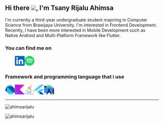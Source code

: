 ## Hi there <img src="https://media.giphy.com/media/hvRJCLFzcasrR4ia7z/giphy.gif" width="25px">, I'm Tsany Rijalu Ahimsa
I'm currently a third-year undergraduate student majoring in Computer Science from Brawijaya University. I'm interested in Frontend Development. Recently, I have been more interested in Mobile Development such as Native Android and Multi-Platform Framework like Flutter.

### You can find me on
<p align="left">
  <a href="https://github.com/ahimsarijalu" title="My Github Profile">
    <img align="left" alt="My Github Profile" height="32" width="32" src="assets/github.png">
  </a>
  <a href="https://www.linkedin.com/in/ahimsarijalu" title="My Linkedinr">
    <img align="left" alt="My Linkedin" height="32" width="32" src="assets/linkedin.svg">
  </a>
  <a href="https://open.spotify.com/user/mantapbre?si=d1479bb109b44b05" title="My Spotify">
    <img  alt="My Spotify" height="32" width="32" src="assets/spotify.svg">
  </a>
<p/>

### Framework and programming language that i use 
<p align="left">
  <a href="https://dart.dev/" title="Dart">
    <img align="left" alt="Dart" height="32" width="32" src="assets/dart.svg">
  </a>
  <a href="https://kotlinlang.org/" title="Kotlin">
    <img align="left" alt="Kotlin" height="32" width="32" src="assets/kotlin.svg">
  </a>
  <a href="https://www.java.com/" title="Java">
    <img align="left" alt="Java" height="32" width="32" src="assets/java.svg">
  </a>
  <a href="https://flutter.dev/" title="Flutter">
    <img align="left" alt="Flutter" height="32" width="32" src="assets/flutter.svg">
  </a>
  <a href="https://developer.android.com/studio" title="Android Studio">
    <img alt="Android Studio" height="32" width="32" src="assets/androidstudio.svg">
  </a>
<p/>

<hr/>

<p><a align="left" > <img src="https://github-readme-stats.vercel.app/api?username=ahimsarijalu&show_icons=true&layout=compact&theme=gotham" alt="ahimsarijalu" /></p>
<p><a align="left" > <img src="https://github-readme-stats.vercel.app/api/top-langs/?username=ahimsarijalu&layout=compact&theme=gotham" alt="ahimsarijalu" /></p>
